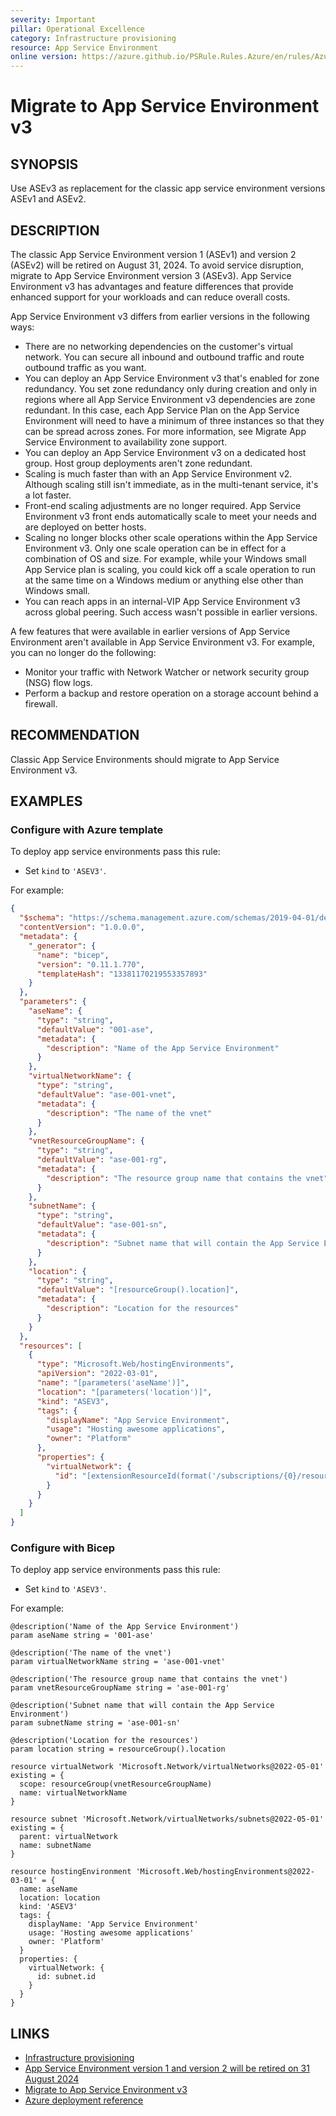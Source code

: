 ```yaml
---
severity: Important
pillar: Operational Excellence
category: Infrastructure provisioning
resource: App Service Environment
online version: https://azure.github.io/PSRule.Rules.Azure/en/rules/Azure.ASE.MigrateV3/
---
```


# Migrate to App Service Environment v3

## SYNOPSIS

Use ASEv3 as replacement for the classic app service environment versions ASEv1 and ASEv2.

## DESCRIPTION

The classic App Service Environment version 1 (ASEv1) and version 2 (ASEv2) will be retired on August 31, 2024. To avoid service disruption, migrate to App Service Environment version 3 (ASEv3). App Service Environment v3 has advantages and feature differences that provide enhanced support for your workloads and can reduce overall costs.

App Service Environment v3 differs from earlier versions in the following ways:

- There are no networking dependencies on the customer's virtual network. You can secure all inbound and outbound traffic and route outbound traffic as you want.
- You can deploy an App Service Environment v3 that's enabled for zone redundancy. You set zone redundancy only during creation and only in regions where all App Service Environment v3 dependencies are zone redundant. In this case, each App Service Plan on the App Service Environment will need to have a minimum of three instances so that they can be spread across zones. For more information, see Migrate App Service Environment to availability zone support.
- You can deploy an App Service Environment v3 on a dedicated host group. Host group deployments aren't zone redundant.
- Scaling is much faster than with an App Service Environment v2. Although scaling still isn't immediate, as in the multi-tenant service, it's a lot faster.
- Front-end scaling adjustments are no longer required. App Service Environment v3 front ends automatically scale to meet your needs and are deployed on better hosts.
- Scaling no longer blocks other scale operations within the App Service Environment v3. Only one scale operation can be in effect for a combination of OS and size. For example, while your Windows small App Service plan is scaling, you could kick off a scale operation to run at the same time on a Windows medium or anything else other than Windows small.
- You can reach apps in an internal-VIP App Service Environment v3 across global peering. Such access wasn't possible in earlier versions.

A few features that were available in earlier versions of App Service Environment aren't available in App Service Environment v3. For example, you can no longer do the following:

- Monitor your traffic with Network Watcher or network security group (NSG) flow logs.
- Perform a backup and restore operation on a storage account behind a firewall.

## RECOMMENDATION

Classic App Service Environments should migrate to App Service Environment v3.

## EXAMPLES

### Configure with Azure template

To deploy app service environments pass this rule:

- Set `kind` to `'ASEV3'`.

For example:

```json
{
  "$schema": "https://schema.management.azure.com/schemas/2019-04-01/deploymentTemplate.json#",
  "contentVersion": "1.0.0.0",
  "metadata": {
    "_generator": {
      "name": "bicep",
      "version": "0.11.1.770",
      "templateHash": "13381170219553357893"
    }
  },
  "parameters": {
    "aseName": {
      "type": "string",
      "defaultValue": "001-ase",
      "metadata": {
        "description": "Name of the App Service Environment"
      }
    },
    "virtualNetworkName": {
      "type": "string",
      "defaultValue": "ase-001-vnet",
      "metadata": {
        "description": "The name of the vnet"
      }
    },
    "vnetResourceGroupName": {
      "type": "string",
      "defaultValue": "ase-001-rg",
      "metadata": {
        "description": "The resource group name that contains the vnet"
      }
    },
    "subnetName": {
      "type": "string",
      "defaultValue": "ase-001-sn",
      "metadata": {
        "description": "Subnet name that will contain the App Service Environment"
      }
    },
    "location": {
      "type": "string",
      "defaultValue": "[resourceGroup().location]",
      "metadata": {
        "description": "Location for the resources"
      }
    }
  },
  "resources": [
    {
      "type": "Microsoft.Web/hostingEnvironments",
      "apiVersion": "2022-03-01",
      "name": "[parameters('aseName')]",
      "location": "[parameters('location')]",
      "kind": "ASEV3",
      "tags": {
        "displayName": "App Service Environment",
        "usage": "Hosting awesome applications",
        "owner": "Platform"
      },
      "properties": {
        "virtualNetwork": {
          "id": "[extensionResourceId(format('/subscriptions/{0}/resourceGroups/{1}', subscription().subscriptionId, parameters('vnetResourceGroupName')), 'Microsoft.Network/virtualNetworks/subnets', parameters('virtualNetworkName'), parameters('subnetName'))]"
        }
      }
    }
  ]
}
```

### Configure with Bicep

To deploy app service environments pass this rule:

- Set `kind` to `'ASEV3'`.

For example:

```bicep
@description('Name of the App Service Environment')
param aseName string = '001-ase'

@description('The name of the vnet')
param virtualNetworkName string = 'ase-001-vnet'

@description('The resource group name that contains the vnet')
param vnetResourceGroupName string = 'ase-001-rg'

@description('Subnet name that will contain the App Service Environment')
param subnetName string = 'ase-001-sn'

@description('Location for the resources')
param location string = resourceGroup().location

resource virtualNetwork 'Microsoft.Network/virtualNetworks@2022-05-01' existing = {
  scope: resourceGroup(vnetResourceGroupName)
  name: virtualNetworkName
}

resource subnet 'Microsoft.Network/virtualNetworks/subnets@2022-05-01' existing = {
  parent: virtualNetwork
  name: subnetName
}

resource hostingEnvironment 'Microsoft.Web/hostingEnvironments@2022-03-01' = {
  name: aseName
  location: location
  kind: 'ASEV3'
  tags: {
    displayName: 'App Service Environment'
    usage: 'Hosting awesome applications'
    owner: 'Platform'
  }
  properties: {
    virtualNetwork: {
      id: subnet.id
    }
  }
}
```

## LINKS

- [Infrastructure provisioning](https://learn.microsoft.com/azure/architecture/framework/devops/automation-infrastructure)
- [App Service Environment version 1 and version 2 will be retired on 31 August 2024](https://azure.microsoft.com/updates/app-service-environment-v1-and-v2-retirement-announcement)
- [Migrate to App Service Environment v3](https://learn.microsoft.com/azure/app-service/environment/migration-alternatives)
- [Azure deployment reference](https://learn.microsoft.com/azure/templates/microsoft.web/hostingenvironments)
